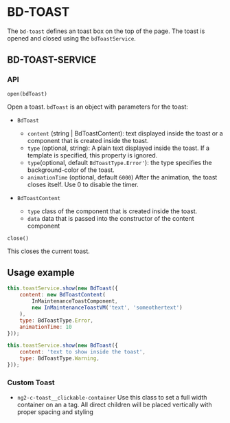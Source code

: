 # BD-TOAST

The `bd-toast` defines an toast box on the top of the page. The toast is opened and closed using the `bdToastService`.


## BD-TOAST-SERVICE

### API

`open(bdToast)`

Open a toast. `bdToast` is an object with parameters for the toast:

* `BdToast`

    - `content` (string | BdToastContent): text displayed inside the toast or a component that is created inside the toast.
    - `type` (optional, string): A plain text displayed inside the toast. If a template is specified, this property is ignored.
    - `type`(optional, default `BdToastType.Error'`): the type specifies the background-color of the toast.
    - `animationTime` (optional, default `6000`) After the animation, the toast closes itself. Use 0 to disable the timer.

* `BdToastContent`

    - `type` class of the component that is created inside the toast.
    - `data` data that is passed into the constructor of the content component

`close()`

This closes the current toast.


## Usage example
```js
this.toastService.show(new BdToast({
    content: new BdToastContent(
        InMaintenanceToastComponent,
        new InMaintenanceToastVM('text', 'someothertext')
    ),
    type: BdToastType.Error,
    animationTime: 10
}));

this.toastService.show(new BdToast({
    content: 'text to show inside the toast',
    type: BdToastType.Warning,
}));
```

### Custom Toast

* `ng2-c-toast__clickable-container` Use this class to set a full width container on an a tag. All direct children will be placed vertically with proper spacing and styling
